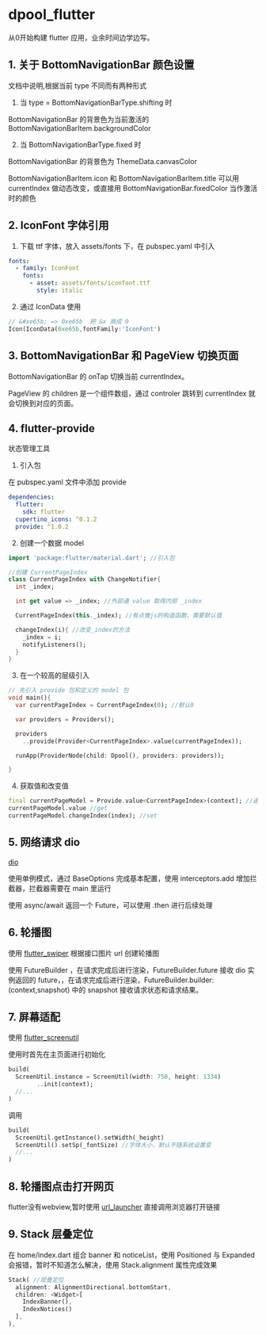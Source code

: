 # dpool_flutter
从0开始构建 flutter 应用，业余时间边学边写。

## 1. 关于 BottomNavigationBar 颜色设置

文档中说明,根据当前 type 不同而有两种形式
 1. 当 type = BottomNavigationBarType.shifting 时
  
  BottomNavigationBar 的背景色为当前激活的 BottomNavigationBarItem.backgroundColor 

 2. 当 BottomNavigationBarType.fixed 时
  
  BottomNavigationBar 的背景色为 ThemeData.canvasColor

BottomNavigationBarItem.icon 和 BottomNavigationBarItem.title 可以用 currentIndex 做动态改变，或直接用 BottomNavigationBar.fixedColor 当作激活时的颜色

## 2. IconFont 字体引用

1. 下载 ttf 字体，放入 assets/fonts 下，在 pubspec.yaml 中引入
```yaml
fonts:
  - family: IconFont
    fonts:
      - asset: assets/fonts/iconfont.ttf
        style: italic
```
2. 通过 IconData 使用
```dart
// &#xe65b; => 0xe65b  把 &x 换成 0
Icon(IconData(0xe65b,fontFamily:'IconFont')
```
## 3. BottomNavigationBar 和 PageView 切换页面

BottomNavigationBar 的 onTap 切换当前 currentIndex。

PageView 的 children 是一个组件数组，通过 controler 跳转到 currentIndex 就会切换到对应的页面。


## 4. flutter-provide
状态管理工具

1. 引入包

在 pubspec.yaml 文件中添加 provide
```yaml
dependencies:
  flutter:
    sdk: flutter
  cupertino_icons: ^0.1.2
  provide: ^1.0.2
```
2. 创建一个数据 model
```dart
import 'package:flutter/material.dart'; //引入包

//创建 CurrentPageIndex
class CurrentPageIndex with ChangeNotifier{
  int _index;

  int get value => _index; //外部通 value 取得内部 _index

  CurrentPageIndex(this._index); //有点像js的构造函数，需要默认值

  changeIndex(i){ //改变_index的方法
    _index = i;
    notifyListeners();
  }
}
```
3. 在一个较高的层级引入

```dart
// 先引入 provide 包和定义的 model 包
void main(){
  var currentPageIndex = CurrentPageIndex(0); //默认0

  var providers = Providers();

  providers
    ..provide(Provider<CurrentPageIndex>.value(currentPageIndex));

  runApp(ProviderNode(child: Dpool(), providers: providers));

}
```
4. 获取值和改变值

```dart
final currentPageModel = Provide.value<CurrentPageIndex>(context); //通过 value<type> 获取到
currentPageModel.value //get
currentPageModel.changeIndex(index); //set
```

## 5. 网络请求 dio
[dio](https://github.com/flutterchina/dio/blob/master/README-ZH.md)

使用单例模式，通过 BaseOptions 完成基本配置，使用 interceptors.add 增加拦截器，拦截器需要在 main 里运行

使用 async/await 返回一个 Future，可以使用 .then 进行后续处理

## 6. 轮播图
使用 [flutter_swiper](https://github.com/best-flutter/flutter_swiper) 根据接口图片 url 创建轮播图

使用 FutureBuilder ，在请求完成后进行渲染，FutureBuilder.future 接收 dio 实例返回的 future，，在请求完成后进行渲染，FutureBuilder.builder: (context,snapshot) 中的 snapshot 接收请求状态和请求结果。

## 7. 屏幕适配
使用 [flutter_screenutil](https://github.com/OpenFlutter/flutter_screenutil) 

使用时首先在主页面进行初始化
```dart
build(
  ScreenUtil.instance = ScreenUtil(width: 750, height: 1334)
        ..init(context); 
  //...
)
```
调用
```dart
build(
  ScreenUtil.getInstance().setWidth(_height)
  ScreenUtil().setSp(_fontSize) //字体大小，默认不随系统设置变
  //...
)
```

## 8. 轮播图点击打开网页
flutter没有webview,暂时使用
[url_launcher](https://github.com/flutter/plugins/tree/master/packages/url_launcher) 直接调用浏览器打开链接

## 9. Stack 层叠定位
在 home/index.dart 组合 banner 和 noticeList，使用  Positioned 与 Expanded 会报错，暂时不知道怎么解决，使用 Stack.alignment 属性完成效果
```dart
Stack( //层叠定位
  alignment: AlignmentDirectional.bottomStart,
  children: <Widget>[
    IndexBanner(),
    IndexNotices()
  ],
),
```